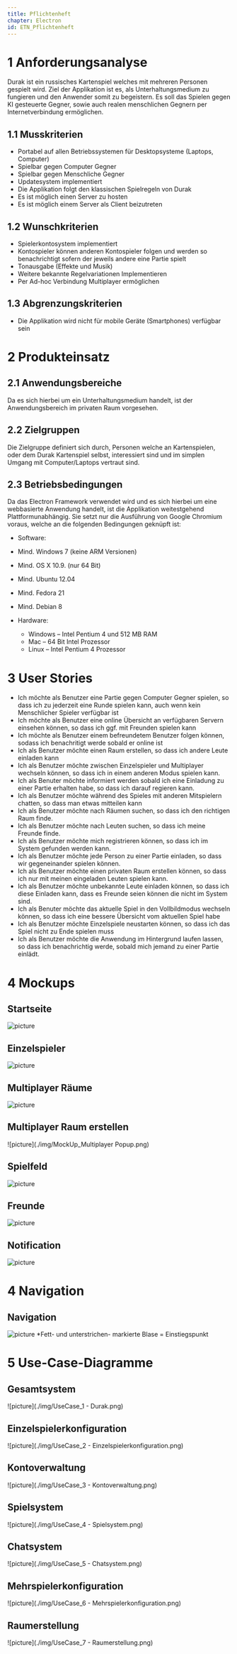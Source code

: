 ```yaml
---
title: Pflichtenheft
chapter: Electron
id: ETN_Pflichtenheft
---
```


# 1 Anforderungsanalyse
Durak ist ein russisches Kartenspiel welches mit mehreren Personen gespielt wird. Ziel der Applikation ist es, als Unterhaltungsmedium zu fungieren und den Anwender somit zu begeistern. Es soll das Spielen gegen KI gesteuerte Gegner, sowie auch realen menschlichen Gegnern per Internetverbindung ermöglichen.
## 1.1	Musskriterien
*	Portabel auf allen Betriebssystemen für Desktopsysteme (Laptops, Computer)
*	Spielbar gegen Computer Gegner
*	Spielbar gegen Menschliche Gegner
*	Updatesystem implementiert
*	Die Applikation folgt den klassischen Spielregeln von Durak
*	Es ist möglich einen Server zu hosten
*	Es ist möglich einem Server als Client beizutreten

## 1.2	Wunschkriterien
*	Spielerkontosystem implementiert
*	Kontospieler können anderen Kontospieler folgen und werden so benachrichtigt sofern der jeweils andere eine Partie spielt
*	Tonausgabe (Effekte und Musik)
*	Weitere bekannte Regelvariationen Implementieren
*	Per Ad-hoc Verbindung Multiplayer ermöglichen

## 1.3	Abgrenzungskriterien
*	Die Applikation wird nicht für mobile Geräte (Smartphones) verfügbar sein


# 2	Produkteinsatz
## 2.1	Anwendungsbereiche
Da es sich hierbei um ein Unterhaltungsmedium handelt, ist der Anwendungsbereich im privaten Raum vorgesehen.

## 2.2	Zielgruppen
Die Zielgruppe definiert sich durch, Personen welche an Kartenspielen, oder dem Durak Kartenspiel selbst, interessiert sind und im simplen Umgang mit Computer/Laptops vertraut sind.  

## 2.3	Betriebsbedingungen
Da das Electron Framework verwendet wird und es sich hierbei um eine webbasierte Anwendung handelt, ist die Applikation weitestgehend Plattformunabhängig. Sie setzt nur die Ausführung von Google Chromium voraus, welche an die folgenden Bedingungen geknüpft ist:

*	Software:
  * Mind. Windows 7 (keine ARM Versionen)
  * Mind. OS X 10.9. (nur 64 Bit)
  * Mind. Ubuntu 12.04
  * Mind. Fedora 21
  * Mind. Debian 8


* Hardware:
  * Windows – Intel Pentium 4 und 512 MB RAM
  * Mac – 64 Bit Intel Prozessor
  * Linux – Intel Pentium 4 Prozessor

# 3 User Stories
  * Ich möchte als Benutzer eine Partie gegen Computer Gegner spielen, so dass ich zu jederzeit eine Runde spielen kann, auch wenn kein Menschlicher Spieler verfügbar ist
  * Ich möchte als Benutzer eine online Übersicht an verfügbaren Servern einsehen können, so dass ich ggf. mit Freunden spielen kann
  * Ich möchte als Benutzer einem befreundetem Benutzer folgen können, sodass ich benachritigt werde sobald er online ist
  * Ich als Benutzer möchte einen Raum erstellen, so dass ich andere Leute einladen kann
  * Ich als Benutzer möchte zwischen Einzelspieler und Multiplayer wechseln können, so dass ich in einem anderen Modus spielen kann.
  * Ich als Benuter möchte informiert werden sobald ich eine Einladung zu einer Partie erhalten habe, so dass ich darauf regieren kann.
  * Ich als Benutzer möchte während des Spieles mit anderen Mitspielern chatten, so dass man etwas mitteilen kann
  * Ich als Benutzer möchte nach Räumen suchen, so dass ich den richtigen Raum finde.
  * Ich als Benutzer möchte nach Leuten suchen, so dass ich meine Freunde finde.
  * Ich als Benutzer möchte mich registrieren können, so dass ich im System gefunden werden kann.
  * Ich als Benutzer möchte jede Person zu einer Partie einladen, so dass wir gegeneinander spielen können.
  * Ich als Benutzer möchte einen privaten Raum erstellen können, so dass ich nur mit meinen eingeladen Leuten spielen kann.
  * Ich als Benutzer möchte unbekannte Leute einladen können, so dass ich diese Einladen kann, dass es Freunde seien können die nicht im System sind.
  * Ich als Benuter möchte das aktuelle Spiel in den Vollbildmodus wechseln können, so dass ich eine bessere Übersicht vom aktuellen Spiel habe
  * Ich als Benutzer möchte Einzelspiele neustarten können, so dass ich das Spiel nicht zu Ende spielen muss
  * Ich als Benutzer möchte die Anwendung im Hintergrund laufen lassen, so dass ich benachrichtig werde, sobald mich jemand zu einer Partie einlädt.

# 4 Mockups
## Startseite
![picture](./img/MockUp_Startseite.png)

## Einzelspieler
![picture](./img/MockUp_Singleplayer.png)

## Multiplayer Räume
![picture](./img/MockUp_Multiplayer.png)

## Multiplayer Raum erstellen
![picture](./img/MockUp_Multiplayer Popup.png)

## Spielfeld
![picture](./img/MockUp_Spielfeld.png)

## Freunde
![picture](./img/MockUp_Freunde.png)

## Notification
![picture](./img/MockUp_Notification.png)

# 4 Navigation
## Navigation
![picture](./img/Navigation.png)
*Fett- und unterstrichen- markierte Blase = Einstiegspunkt

# 5 Use-Case-Diagramme

## Gesamtsystem
![picture](./img/UseCase_1 - Durak.png)

## Einzelspielerkonfiguration
![picture](./img/UseCase_2 - Einzelspielerkonfiguration.png)

## Kontoverwaltung
![picture](./img/UseCase_3 - Kontoverwaltung.png)

## Spielsystem
![picture](./img/UseCase_4 - Spielsystem.png)

## Chatsystem
![picture](./img/UseCase_5 - Chatsystem.png)

## Mehrspielerkonfiguration
![picture](./img/UseCase_6 - Mehrspielerkonfiguration.png)

## Raumerstellung
![picture](./img/UseCase_7 - Raumerstellung.png)
